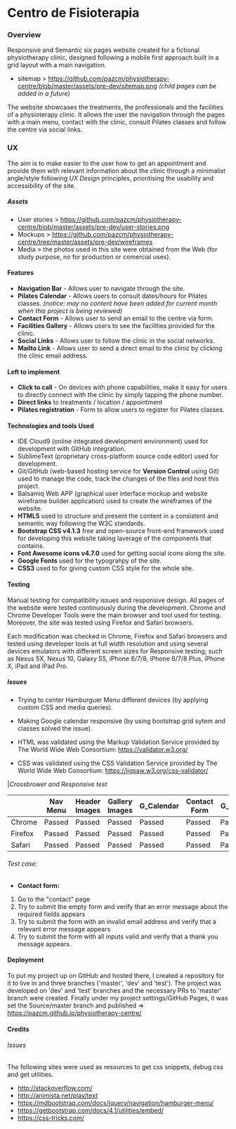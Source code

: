 # Centro de Fisioterapia

### Overview

Responsive and Semantic six pages website created for a fictional physiotherapy clinic, designed following a mobile first approach built in a grid layout with a main navigation.
* sitemap > https://github.com/pazcm/physiotherapy-centre/blob/master/assets/pre-dev/sitemap.png _(child pages can be added in a future)_
 
The website showcases the treatments, the professionals and the facilities of a physioterapy clinic. It allows the user the navigation through the pages with a main menu, contact with the clinic, consult Pilates classes and follow the centre via social links.

### UX

The aim is to make easier to the user how to get an appointment and provide them with relevant information about the clinic through a minimalist angle/style following _UX Design_ principles, prioritising the usability and accessibility of the site.

##### Assets
- User stories > https://github.com/pazcm/physiotherapy-centre/blob/master/assets/pre-dev/user-stories.png
- Mockups > https://github.com/pazcm/physiotherapy-centre/tree/master/assets/pre-dev/wireframes
- Media > the photos used in this site were obtained from the Web (for study purpose, no for production or comercial uses).

#### Features

- **Navigation Bar** - Allows user to navigate through the site.
- **Pilates Calendar** - Allows users to consult dates/hours for Pilates classes. _(notice: may no content have been added for current month when this project is being reviewed)_
- **Contact Form** - Allows user to send an email to the centre via form.
- **Facilities Gallery** - Allows users to see the facilities provided for the clinic.
- **Social Links** - Allows user to follow the clinic in the social networks. 
- **Mailto Link** - Allows user to send a direct email to the clinic by clicking the clinic email address.

#### Left to implement

- **Click to call** - On devices with phone capabilities, make it easy for users to directly connect with the clinic by simply tapping the phone number. 
- **Direct links** to treatments / location / appointment 
- **Pilates registration** - Form to allow users to register for Pilates classes.

#### Technologies and tools Used
- IDE Cloud9 (online integrated development environment) used for development with GitHub integration.
- SublimeText (proprietary cross-platform source code editor) used for development.
- Git/GitHub (web-based hosting service for __Version Control__ using Git) used to manage the code, track the changes of the files and host this project.
- Balsamiq Web APP (graphical user interface mockup and website wireframe builder application) used to create the wireframes of the website.
- **HTML5** used to structure and present the content in a consistent and semantic way following the W3C standards.
- **Bootstrap CSS v4.1.3** free and open-source front-end framework used for developing this website taking laverage of the components that contains.
- **Font Awesome icons  v4.7.0** used for getting social icons along the site.
- **Google Fonts** used for the typograhpy of the site.
- **CSS3** used to for giving custom CSS style for the whole site.

#### Testing
Manual testing for compatibility issues and responsive design. All pages of the website were tested continuously during the development. Chrome and Chrome Developer Tools were the main browser and tool used for testing. Moreover, the site was tested using Firefox and Safari browsers.

Each modification was checked in Chrome, Firefox and Safari browsers and tested using developer tools at full width resolution and using several devices emulators with different screen sizes for Responsive testing; such as Nexus 5X, Nexus 10, Galaxy S5, iPhone 6/7/8, iPhone 6/7/8 Plus, iPhone X, iPad and iPad Pro. 

##### Issues
- Trying to center Hamburguer Menu different devices (by applying custom CSS and media queries). 
- Making Google calendar responsive (by using bootstrap grid sytem and classes solved the issue).


- HTML was validated using the Markup Validation Service provided by The World Wide Web Consortium: https://validator.w3.org/
- CSS was validated using the CSS Validation Service provided by The World Wide Web Consortium: https://jigsaw.w3.org/css-validator/ 

|_Crossbrower and Responsive test_

|         | Nav Menu | Header Images | Gallery Images | G_Calendar | Contact Form | G_Map | Mailto | Typography | Footer |
|---------| -------- | ------------- | -------------- | -----------| -------------| ------| -------| ---------- | ------ |
| Chrome  | Passed   | Passed	       | Passed	        | Passed	    | Passed	      | Passed| Passed	| Passed	    | Passed	|	
| Firefox | Passed	  | Passed	       | Passed	        | Passed	    | Passed	      | Passed| Passed	| Passed	    | Passed	|
| Safari  | Passed	  | Passed	       | Passed	        | Passed	    | Passed	      | Passed| Passed	| Passed	    | Passed	|

 
###### Test case:
- __Contact form:__
1. Go to the "contact" page
2. Try to submit the empty form and verify that an error message about the required fields appears
3. Try to submit the form with an invalid email address and verify that a relevant error message appears
4. Try to submit the form with all inputs valid and verify that a thank you message appears.


#### Deployment
To put my project up on GitHub and hosted there, I created a repository for it to live in and three branches ('master', 'dev' and 'test').
The project was developed on 'dev' and 'test' branches and the necessary PRs to 'master' branch were created.
Finally under my project settings/GitHub Pages, it was set the Source/master branch and published =>
https://pazcm.github.io/physiotherapy-centre/

#### Credits

###### Issues
The following sites were used as resources to get css snippets, debug css and get utilities.

- http://stackoverflow.com/ 
- http://animista.net/play/text
- https://mdbootstrap.com/docs/jquery/navigation/hamburger-menu/
- https://getbootstrap.com/docs/4.1/utilities/embed/
- https://css-tricks.com/

